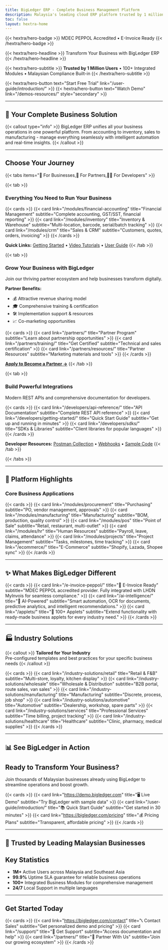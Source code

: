 ```yaml
---
title: BigLedger ERP - Complete Business Management Platform
description: Malaysia's leading cloud ERP platform trusted by 1 million users
toc: false
layout: hextra-home
---
```


{{< hextra/hero-badge >}}
  MDEC PEPPOL Accredited • E-Invoice Ready
{{< /hextra/hero-badge >}}

{{< hextra/hero-headline >}}
  Transform Your Business with BigLedger ERP
{{< /hextra/hero-headline >}}

{{< hextra/hero-subtitle >}}
  **Trusted by 1 Million Users** • 100+ Integrated Modules • Malaysian Compliance Built-in
{{< /hextra/hero-subtitle >}}

{{< hextra/hero-button text="Start Free Trial" link="/user-guide/introduction/" >}}
{{< hextra/hero-button text="Watch Demo" link="/demos-resources/" style="secondary" >}}

---

## 🎯 **Your Complete Business Solution**

{{< callout type="info" >}}
BigLedger ERP unifies all your business operations in one powerful platform. From accounting to inventory, sales to manufacturing - manage everything seamlessly with intelligent automation and real-time insights.
{{< /callout >}}

---

## **Choose Your Journey**

{{< tabs items="🏢 For Businesses,🤝 For Partners,👩‍💻 For Developers" >}}

{{< tab >}}
### **Everything You Need to Run Your Business**

{{< cards >}}
  {{< card link="/modules/financial-accounting" title="Financial Management" subtitle="Complete accounting, GST/SST, financial reporting" >}}
  {{< card link="/modules/inventory" title="Inventory & Warehouse" subtitle="Multi-location, barcode, serial/batch tracking" >}}
  {{< card link="/modules/crm" title="Sales & CRM" subtitle="Customers, quotes, orders, invoicing" >}}
{{< /cards >}}

**Quick Links:** [Getting Started](/user-guide/introduction/) • [Video Tutorials](/demos-resources/) • [User Guide](/user-guide/)
{{< /tab >}}

{{< tab >}}
### **Grow Your Business with BigLedger**

Join our thriving partner ecosystem and help businesses transform digitally.

**Partner Benefits:**
- 💰 Attractive revenue sharing model
- 🎓 Comprehensive training & certification
- 🛠️ Implementation support & resources
- 📈 Co-marketing opportunities

{{< cards >}}
  {{< card link="/partners/" title="Partner Program" subtitle="Learn about partnership opportunities" >}}
  {{< card link="/partners/training/" title="Get Certified" subtitle="Technical and sales certification" >}}
  {{< card link="/partners/resources/" title="Partner Resources" subtitle="Marketing materials and tools" >}}
{{< /cards >}}

[**Apply to Become a Partner →**](https://bigledger.com/partners)
{{< /tab >}}

{{< tab >}}
### **Build Powerful Integrations**

Modern REST APIs and comprehensive documentation for developers.

{{< cards >}}
  {{< card link="/developers/api-reference/" title="API Documentation" subtitle="Complete REST API reference" >}}
  {{< card link="/developers/getting-started/" title="Quick Start Guide" subtitle="Get up and running in minutes" >}}
  {{< card link="/developers/sdks/" title="SDKs & Libraries" subtitle="Client libraries for popular languages" >}}
{{< /cards >}}

**Developer Resources:** [Postman Collection](/developers/postman/) • [Webhooks](/developers/webhooks/) • [Sample Code](https://github.com/bigledger)
{{< /tab >}}

{{< /tabs >}}

---

## **🚀 Platform Highlights**

### **Core Business Applications**

{{< cards >}}
  {{< card link="/modules/procurement" title="Purchasing" subtitle="PO, vendor management, approvals" >}}
  {{< card link="/modules/manufacturing" title="Manufacturing" subtitle="BOM, production, quality control" >}}
  {{< card link="/modules/pos" title="Point of Sale" subtitle="Retail, restaurant, multi-outlet" >}}
  {{< card link="/modules/hr" title="Human Resources" subtitle="Payroll, leave, claims, attendance" >}}
  {{< card link="/modules/projects" title="Project Management" subtitle="Tasks, milestones, time tracking" >}}
  {{< card link="/ecommerce/" title="E-Commerce" subtitle="Shopify, Lazada, Shopee sync" >}}
{{< /cards >}}

---

## **✨ What Makes BigLedger Different**

{{< cards >}}
  {{< card link="/e-invoice-peppol/" title="🧾 E-Invoice Ready" subtitle="MDEC PEPPOL accredited provider. Fully integrated with LHDN MyInvois for seamless compliance." >}}
  {{< card link="/ai-intelligence/" title="🤖 AI-Powered" subtitle="Smart automation, OCR for documents, predictive analytics, and intelligent recommendations." >}}
  {{< card link="/applets/" title="🧩 100+ Applets" subtitle="Extend functionality with ready-made business applets for every industry need." >}}
{{< /cards >}}

---

## **🏭 Industry Solutions**

{{< callout >}}
**Tailored for Your Industry**  
Pre-configured templates and best practices for your specific business needs
{{< /callout >}}

{{< cards >}}
  {{< card link="/industry-solutions/retail" title="Retail & F&B" subtitle="Multi-store, loyalty, kitchen display" >}}
  {{< card link="/industry-solutions/wholesale" title="Wholesale & Distribution" subtitle="B2B portal, route sales, van sales" >}}
  {{< card link="/industry-solutions/manufacturing" title="Manufacturing" subtitle="Discrete, process, job shop" >}}
  {{< card link="/industry-solutions/automotive" title="Automotive" subtitle="Dealership, workshop, spare parts" >}}
  {{< card link="/industry-solutions/services" title="Professional Services" subtitle="Time billing, project tracking" >}}
  {{< card link="/industry-solutions/healthcare" title="Healthcare" subtitle="Clinic, pharmacy, medical supplies" >}}
{{< /cards >}}

---

## **📊 See BigLedger in Action**

## Ready to Transform Your Business?

Join thousands of Malaysian businesses already using BigLedger to streamline operations and boost growth.

{{< cards >}}
  {{< card link="https://demo.bigledger.com" title="🖥️ Live Demo" subtitle="Try BigLedger with sample data" >}}
  {{< card link="/user-guide/introduction/" title="📚 Quick Start Guide" subtitle="Get started in 30 minutes" >}}
  {{< card link="https://bigledger.com/pricing" title="💰 Pricing Plans" subtitle="Transparent, affordable pricing" >}}
{{< /cards >}}

---

## **🌟 Trusted by Leading Malaysian Businesses**

## Key Statistics

- **1M+** Active Users across Malaysia and Southeast Asia
- **99.9%** Uptime SLA guarantee for reliable business operations
- **100+** Integrated Business Modules for comprehensive management
- **24/7** Local Support in multiple languages

---

## **Get Started Today**

{{< cards >}}
  {{< card link="https://bigledger.com/contact" title="📞 Contact Sales" subtitle="Get personalized demo and pricing" >}}
  {{< card link="/support/" title="💬 Get Support" subtitle="Access documentation and help" >}}
  {{< card link="/partners/" title="🤝 Partner With Us" subtitle="Join our growing ecosystem" >}}
{{< /cards >}}
